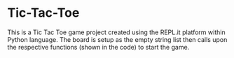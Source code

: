 # Tic-Tac-Toe
This is a Tic Tac Toe game project created using the REPL.it platform within Python language. The board is setup as the empty string list then calls upon the respective functions (shown in the code) to start the game.
